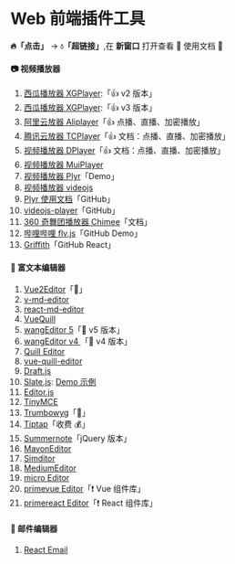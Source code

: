 # Web 前端插件工具

**🔥「点击」** -> **💧「超链接」**,在 **新窗口** 打开查看 👀 使用文档 📜

#### 📷 视频播放器

1.  [西瓜播放器 XGPlayer](https://h5player.bytedance.com/):「👍 v2 版本」
2.  [西瓜播放器 XGPlayer](http://v2.h5player.bytedance.com/):「👍 v3 版本」
3.  [阿里云放器 Aliplayer](https://player.alicdn.com/aliplayer/index.html)「👍 点播、直播、加密播放」
4.  [腾讯云放器 TCPlayer](https://cloud.tencent.com/document/product/881/30818)「👍 文档：点播、直播、加密播放」
5.  [视频播放器 DPlayer](https://dplayer.diygod.dev/zh/)「👍 文档：点播、直播、加密播放」
6.  [视频播放器 MuiPlayer](https://muiplayer.js.org/zh/)
7.  [视频播放器 Plyr](https://plyr.io/)「Demo」
8.  [视频播放器 videojs](https://videojs.com/)
9.  [Plyr 使用文档](https://github.com/sampotts/plyr)「GitHub」
10. [videojs-player](https://github.surmon.me/videojs-player)「GitHub」
11. [360 奇舞团播放器 Chimee](https://chimee.org/docs/index.html)「文档」
12. [哔哩哔哩 flv.js](http://bilibili.github.io/flv.js/demo/)「GitHub Demo」
13. [Griffith](https://github.com/zhihu/griffith/blob/master/README-zh-Hans.md)「GitHub React」

#### 📜 富文本编辑器

1.  [Vue2Editor](https://www.vue2editor.com/)「🌟」
2.  [v-md-editor](https://code-farmer-i.github.io/vue-markdown-editor/zh/)
3.  [react-md-editor](https://uiw.gitee.io/react-md-editor/)
4.  [VueQuill](https://vueup.github.io/vue-quill/)
5.  [wangEditor 5](https://www.wangeditor.com/)「🌟 v5 版本」
6.  [wangEditor v4 ](https://www.wangeditor.com/v4/)「🌟 v4 版本」
7.  [Quill Editor](https://quilljs.com/)
8.  [vue-quill-editor](https://github.surmon.me/vue-quill-editor)
9.  [Draft.js](https://draftjs.org/)
10. [Slate.js](https://doodlewind.github.io/slate-doc-cn/): [Demo 示例](https://www.slatejs.org/examples/richtext)
11. [Editor.js](https://editorjs.io/)
12. [TinyMCE](http://tinymce.ax-z.cn/)
13. [Trumbowyg](https://alex-d.github.io/Trumbowyg/)「🌟」
14. [Tiptap](https://tiptap.dev/)「收费 💰」
15. [Summernote](https://summernote.org/)「jQuery 版本」
16. [MavonEditor](https://www.mavoneditor.com/)
17. [Simditor](https://simditor.tower.im/)
18. [MediumEditor](https://yabwe.github.io/medium-editor/)
19. [micro Editor](https://micro-editor.github.io/)
20. [primevue Editor](https://primevue.org/editor)「❗️ Vue 组件库」
21. [primereact Editor](https://primereact.org/editor/)「❗️ React 组件库」

#### 📮 邮件编辑器

1. [React Email](https://react.email/)

